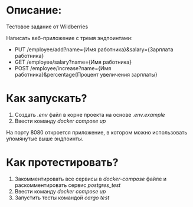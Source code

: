 # Описание:
Тестовое задание от Wildberries

Написать веб-приложение с тремя эндпоинтами:
- PUT /employee/add?name={Имя работника}&salary={Зарплата работника}
- GET /employee/salary?name={Имя работника}
- POST /employee/increase?name={Имя работника}&percentage{Процент увеличения зарплаты}

# Как запускать?
1) Создать *.env* файл в корне проекта на основе *.env.example*
2) Ввести команду *docker compose up*

На порту 8080 откроется приложение, в котором можно использовать упомянутые выше эндпоинты.

# Как протестировать?
1) Закомментировать все сервисы в *docker-compose* файле и раскомментировать сервис *postgres_test*
2) Ввести команду *docker compose up*
3) Запустить тесты командой *cargo test*

